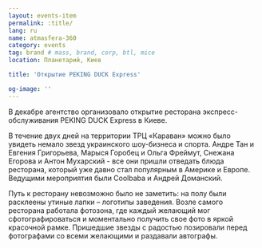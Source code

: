 ```yaml
---
layout: events-item
permalink: :title/
lang: ru
name: atmasfera-360
category: events
tag: brand # mass, brand, corp, btl, mice
location: Планетарий, Киев

title: 'Открытие PEKING DUCK Express'

og-image: ''
---
```


В декабре агентство организовало открытие ресторана экспресс-обслуживания PEKING DUCK Express в Киеве.

В течение двух дней на территории ТРЦ «Караван» можно было увидеть немало звезд украинского шоу-бизнеса и спорта. Андре Тан и Евгения Григорьева, Марыся Горобец и Ольга Фреймут, Снежана Егорова и Антон Мухарский - все они пришли отведать блюда ресторана, который уже давно стал популярным в Америке и Европе. Ведущими мероприятия были Coolbaba и Андрей Доманский.

Путь к ресторану невозможно было не заметить: на полу были расклеены утиные лапки – логотипы заведения. Возле самого ресторана работала фотозона, где каждый желающий мог сфотографироваться  и моментально получить свое фото в яркой красочной рамке. Пришедшие звезды с радостью позировали перед фотографами со всеми желающими и раздавали автографы.
